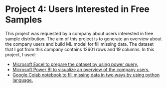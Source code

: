 # **Project 4: Users Interested in Free Samples**

This project was requested by a company about users interested in free sample distribution. The aim of this project is to generate an overview about the company users and build ML model for fill missing data. The dataset that I got from this company contains 12601 rows and 19 columns. 
In this project, I used:
* [Microsoft Excel to prepare the dataset by using power query.](https://github.com/AzizaBosaeed/Aziza_Portfolio/tree/main/Users%20Interested%20in%20Free%20Samples/Dataset)
* [Microsoft Power BI to visualize an overview of the company users.](https://app.powerbi.com/view?r=eyJrIjoiNWJkNGZiMjUtN2M2My00NzhhLTg3NzgtYTI1NTNkZjdjMDg0IiwidCI6IjJkMzE5NGUzLTE2NTQtNDZiZC1iYWUyLWFkMzdiYTExYjBhZSIsImMiOjl9)
* [Google Colab notebook to fill missing data in two ways by using python language.](https://colab.research.google.com/drive/1oA-lithnoyfqKOgd4uOGru5-PrYeYYKU?usp=sharing)
